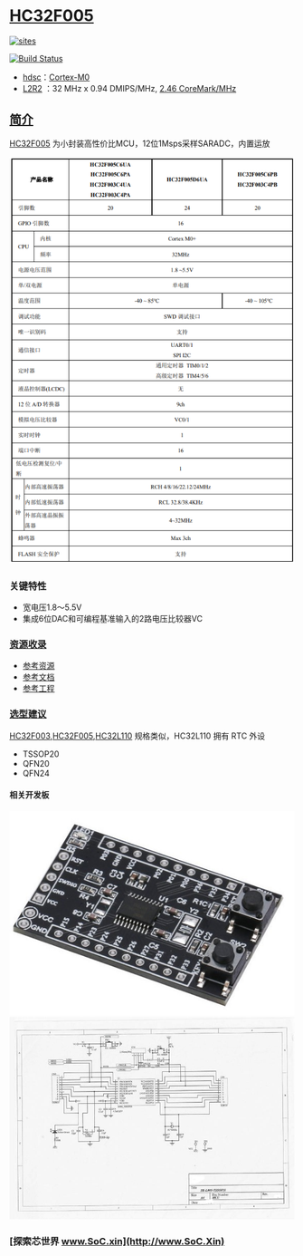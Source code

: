 ﻿# [HC32F005](https://github.com/SoCXin/HC32F005)

[![sites](http://182.61.61.133/link/resources/SoC.png)](http://www.SoC.Xin)

[![Build Status](https://github.com/SoCXin/HC32F005/workflows/src/badge.svg)](https://github.com/SoCXin/HC32F005/actions/workflows/src.yml)

* [hdsc](https://www.hdsc.com.cn/)：[Cortex-M0](https://github.com/SoCXin/Cortex)
* [L2R2](https://github.com/SoCXin/Level) ：32 MHz x 0.94 DMIPS/MHz, [2.46 CoreMark/MHz](https://www.eembc.org/coremark/scores.php)

## [简介](https://github.com/SoCXin/HC32F005/wiki)

[HC32F005](https://github.com/SoCXin/HC32F005) 为小封装高性价比MCU，12位1Msps采样SARADC，内置运放


[![sites](docs/HC32F005.png)](https://www.hdsc.com.cn/Category83-1433)

### 关键特性

* 宽电压1.8～5.5V
* 集成6位DAC和可编程基准输入的2路电压比较器VC


### [资源收录](https://github.com/SoCXin)

* [参考资源](src/)
* [参考文档](docs/)
* [参考工程](project/)


### [选型建议](https://github.com/SoCXin)

[HC32F003](https://github.com/SoCXin/HC32F005),[HC32F005](https://github.com/SoCXin/HC32F005),[HC32L110](https://github.com/SoCXin/HC32L110) 规格类似，HC32L110 拥有 RTC 外设


* TSSOP20
* QFN20
* QFN24
#### 相关开发板

[![sites](docs/test.jpg)](https://item.taobao.com/item.htm?spm=a1z09.2.0.0.72882e8dY3Klzv&id=625077638272&_u=3gas3eu8113)
[![sites](docs/test.png)](https://www.hdsc.com.cn/Category83-1433)


### [探索芯世界 www.SoC.xin](http://www.SoC.Xin)
